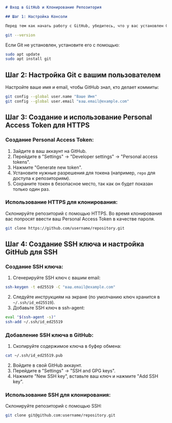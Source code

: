 ```markdown
# Вход в GitHub и Клонирование Репозитория

## Шаг 1: Настройка Консоли

Перед тем как начать работу с GitHub, убедитесь, что у вас установлен Git. Вы можете проверить это с помощью следующей команды:
```
```sh
git --version
```

Если Git не установлен, установите его с помощью:
```sh
sudo apt update
sudo apt install git
```

## Шаг 2: Настройка Git с вашим пользователем

Настройте ваше имя и email, чтобы GitHub знал, кто делает коммиты:
```sh
git config --global user.name "Ваше Имя"
git config --global user.email "ваш.email@example.com"
```

## Шаг 3: Создание и использование Personal Access Token для HTTPS

### Создание Personal Access Token:

1. Зайдите в ваш аккаунт на GitHub.
2. Перейдите в "Settings" -> "Developer settings" -> "Personal access tokens".
3. Нажмите "Generate new token".
4. Установите нужные разрешения для токена (например, `repo` для доступа к репозиториям).
5. Сохраните токен в безопасное место, так как он будет показан только один раз.

### Использование HTTPS для клонирования:

Склонируйте репозиторий с помощью HTTPS. Во время клонирования вас попросят ввести ваш Personal Access Token в качестве пароля.

```sh
git clone https://github.com/username/repository.git
```

## Шаг 4: Создание SSH ключа и настройка GitHub для SSH

### Создание SSH ключа:

1. Сгенерируйте SSH ключ с вашим email:
```sh
ssh-keygen -t ed25519 -C "ваш.email@example.com"
```

2. Следуйте инструкциям на экране (по умолчанию ключ хранится в `~/.ssh/id_ed25519`).
3. Добавьте SSH ключ в ssh-agent:
```sh
eval "$(ssh-agent -s)"
ssh-add ~/.ssh/id_ed25519
```

### Добавление SSH ключа в GitHub:

1. Скопируйте содержимое ключа в буфер обмена:
```sh
cat ~/.ssh/id_ed25519.pub
```
2. Войдите в свой GitHub аккаунт.
3. Перейдите в "Settings" -> "SSH and GPG keys".
4. Нажмите "New SSH key", вставьте ваш ключ и нажмите "Add SSH key".

### Использование SSH для клонирования:

Склонируйте репозиторий с помощью SSH:
```sh
git clone git@github.com:username/repository.git
```
